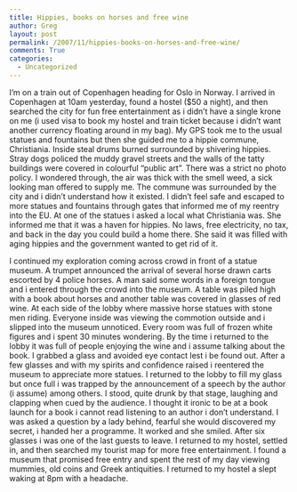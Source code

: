 ```yaml
---
title: Hippies, books on horses and free wine
author: Greg
layout: post
permalink: /2007/11/hippies-books-on-horses-and-free-wine/
comments: True
categories:
  - Uncategorized
---
```

I&#8217;m on a train out of Copenhagen heading for Oslo in Norway. I arrived in Copenhagen at 10am yesterday, found a hostel ($50 a night), and then searched the city for fun free entertainment as i didn&#8217;t have a single krone on me (i used visa to book my hostel and train ticket because i didn&#8217;t want another currency floating around in my bag). My GPS took me to the usual statues and fountains but then she guided me to a hippie commune, Christiania. Inside steal drums burned surrounded by shivering hippies. Stray dogs policed the muddy gravel streets and the walls of the tatty buildings were covered in colourful &#8220;public art&#8221;. There was a strict no photo policy. I wondered through, the air was thick with the smell weed, a sick looking man offered to supply me. The commune was surrounded by the city and i didn&#8217;t understand how it existed. I didn&#8217;t feel safe and escaped to more statues and fountains through gates that informed me of my reentry into the EU. At one of the statues i asked a local what Christiania was. She informed me that it was a haven for hippies. No laws, free electricity, no tax, and back in the day you could build a home there. She said it was filled with aging hippies and the government wanted to get rid of it.

I continued my exploration coming across crowd in front of a statue museum. A trumpet announced the arrival of several horse drawn carts escorted by 4 police horses. A man said some words in a foreign tongue and i entered through the crowd into the museum. A table was piled high with a book about horses and another table was covered in glasses of red wine. At each side of the lobby where massive horse statues with stone men riding. Everyone inside was viewing the commotion outside and i slipped into the museum unnoticed. Every room was full of frozen white figures and i spent 30 minutes wondering. By the time i returned to the lobby it was full of people enjoying the wine and i assume talking about the book. I grabbed a glass and avoided eye contact lest i be found out. After a few glasses and with my spirits and confidence raised i reentered the museum to appreciate more statues. I returned to the lobby to fill my glass but once full i was trapped by the announcement of a speech by the author (i assume) among others. I stood, quite drunk by that stage, laughing and clapping when cued by the audience. I thought it ironic to be at a book launch for a book i cannot read listening to an author i don&#8217;t understand. I was asked a question by a lady behind, fearful she would discovered my secret, i handed her a programme. It worked and she smiled. After six glasses i was one of the last guests to leave. I returned to my hostel, settled in, and then searched my tourist map for more free entertainment. I found a museum that promised free entry and spent the rest of my day viewing mummies, old coins and Greek antiquities. I returned to my hostel a slept waking at 8pm with a headache.